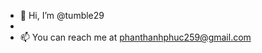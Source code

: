 - 👋 Hi, I’m @tumble29
-
- 📫 You can reach me at phanthanhphuc259@gmail.com
<!---
tumble29/tumble29 is a ✨ special ✨ repository because its `README.md` (this file) appears on your GitHub profile.
You can click the Preview link to take a look at your changes.
--->
